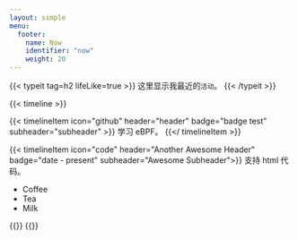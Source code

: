 ```yaml
---
layout: simple
menu:
  footer:
    name: Now
    identifier: "now"
    weight: 20
---
```


{{< typeit tag=h2 lifeLike=true >}}
这里显示我最近的`活动`。
{{< /typeit >}}

{{< timeline >}}

{{< timelineItem icon="github" header="header" badge="badge test" subheader="subheader" >}}
学习 eBPF。 
{{</ timelineItem >}}


{{< timelineItem icon="code" header="Another Awesome Header" badge="date - present" subheader="Awesome Subheader">}}
支持 html 代码。
<ul>
  <li>Coffee</li>
  <li>Tea</li>
  <li>Milk</li>
</ul>
{{</ timelineItem >}}
{{</ timeline >}}
